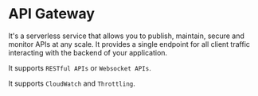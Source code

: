 # API Gateway

<aws-icon icon="apigateway"></aws-icon>

It's a serverless service that allows you to publish, maintain, secure and monitor APIs at any scale. It provides a single endpoint for all client traffic interacting with the backend of your application.

It supports `RESTful APIs` or `Websocket APIs`.

It supports `CloudWatch` and `Throttling`.

